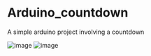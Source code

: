 # Arduino_countdown
A simple arduino project involving a countdown

![image](https://user-images.githubusercontent.com/56207146/145731368-e704d7c2-6221-450e-82f5-a8bc20dbdf39.png)
![image](https://user-images.githubusercontent.com/56207146/145731418-bc0304a1-a059-430d-8804-845fcd3d30f4.png)
